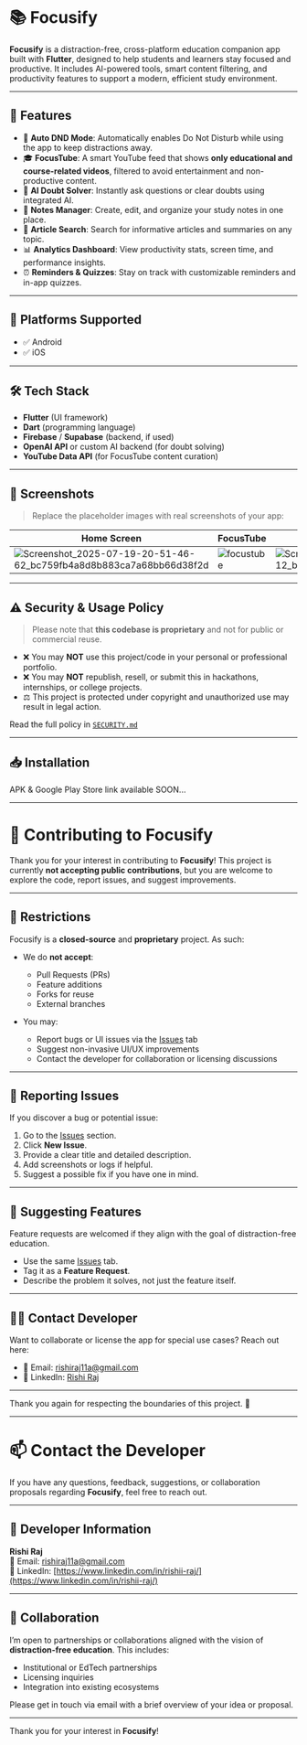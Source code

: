 # 📚 Focusify

**Focusify** is a distraction-free, cross-platform education companion app built with **Flutter**, designed to help students and learners stay focused and productive. It includes AI-powered tools, smart content filtering, and productivity features to support a modern, efficient study environment.

---

## 🚀 Features

- 📴 **Auto DND Mode**: Automatically enables Do Not Disturb while using the app to keep distractions away.
- 🎓 **FocusTube**: A smart YouTube feed that shows **only educational and course-related videos**, filtered to avoid entertainment and non-productive content.
- 🤖 **AI Doubt Solver**: Instantly ask questions or clear doubts using integrated AI.
- 📝 **Notes Manager**: Create, edit, and organize your study notes in one place.
- 📖 **Article Search**: Search for informative articles and summaries on any topic.
- 📊 **Analytics Dashboard**: View productivity stats, screen time, and performance insights.
- ⏰ **Reminders & Quizzes**: Stay on track with customizable reminders and in-app quizzes.

---

## 📱 Platforms Supported

- ✅ Android
- ✅ iOS

---

## 🛠️ Tech Stack

- **Flutter** (UI framework)
- **Dart** (programming language)
- **Firebase** / **Supabase** (backend, if used)
- **OpenAI API** or custom AI backend (for doubt solving)
- **YouTube Data API** (for FocusTube content curation)

---

## 📸 Screenshots

> Replace the placeholder images with real screenshots of your app:

| Home Screen | FocusTube | AI Doubt Solver |
|-------------|-----------|-----------------|
| ![Screenshot_2025-07-19-20-51-46-62_bc759fb4a8d8b883ca7a68bb66d38f2d](https://github.com/user-attachments/assets/feaca9cb-cb65-4474-b34e-45c1b833b7b1) | ![focustube](https://github.com/user-attachments/assets/3fe3d8d9-ef82-4515-ad98-fa80a6e54bec) | ![Screenshot_2025-07-19-20-52-00-12_bc759fb4a8d8b883ca7a68bb66d38f2d](https://github.com/user-attachments/assets/26bcafa1-e6da-4c4c-b69b-cf9da6e44c67)|

---

## ⚠️ Security & Usage Policy

> Please note that **this codebase is proprietary** and not for public or commercial reuse.

- ❌ You may **NOT** use this project/code in your personal or professional portfolio.
- ❌ You may **NOT** republish, resell, or submit this in hackathons, internships, or college projects.
- ⚖️ This project is protected under copyright and unauthorized use may result in legal action.

Read the full policy in [`SECURITY.md`](./SECURITY.md)

---

## 📥 Installation

APK & Google Play Store link available SOON...

---

# 🤝 Contributing to Focusify

Thank you for your interest in contributing to **Focusify**! This project is currently **not accepting public contributions**, but you are welcome to explore the code, report issues, and suggest improvements.

---

## 🚫 Restrictions

Focusify is a **closed-source** and **proprietary** project. As such:

- We do **not accept**:
  - Pull Requests (PRs)
  - Feature additions
  - Forks for reuse
  - External branches

- You may:
  - Report bugs or UI issues via the [Issues](../../issues) tab
  - Suggest non-invasive UI/UX improvements
  - Contact the developer for collaboration or licensing discussions

---

## 🧠 Reporting Issues

If you discover a bug or potential issue:

1. Go to the [Issues](../../issues) section.
2. Click **New Issue**.
3. Provide a clear title and detailed description.
4. Add screenshots or logs if helpful.
5. Suggest a possible fix if you have one in mind.

---

## 📩 Suggesting Features

Feature requests are welcomed if they align with the goal of distraction-free education.

- Use the same [Issues](../../issues) tab.
- Tag it as a **Feature Request**.
- Describe the problem it solves, not just the feature itself.

---

## 👨‍💻 Contact Developer

Want to collaborate or license the app for special use cases? Reach out here:

- 📧 Email: rishiraj11a@gmail.com
- 🔗 LinkedIn: [Rishi Raj](https://www.linkedin.com/in/rishii-raj/)

---

Thank you again for respecting the boundaries of this project. 💙

---

# 📫 Contact the Developer

If you have any questions, feedback, suggestions, or collaboration proposals regarding **Focusify**, feel free to reach out.

---

## 👤 Developer Information

**Rishi Raj**  
📧 Email: [rishiraj11a@gmail.com](mailto:rishiraj11a@gmail.com)  
🔗 LinkedIn: [https://www.linkedin.com/in/rishii-raj/](https://www.linkedin.com/in/rishii-raj/)

---

## 🤝 Collaboration

I’m open to partnerships or collaborations aligned with the vision of **distraction-free education**. This includes:

- Institutional or EdTech partnerships
- Licensing inquiries
- Integration into existing ecosystems

Please get in touch via email with a brief overview of your idea or proposal.

---

Thank you for your interest in **Focusify**!
